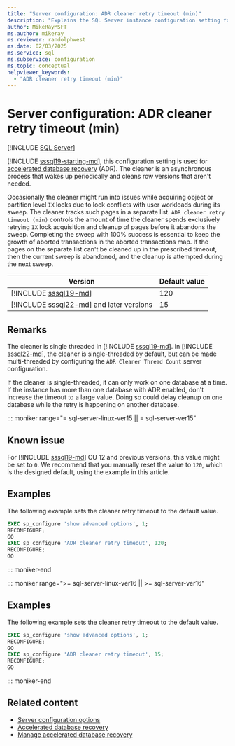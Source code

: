 ```yaml
---
title: "Server configuration: ADR cleaner retry timeout (min)"
description: "Explains the SQL Server instance configuration setting for ADR cleaner retry timeout."
author: MikeRayMSFT
ms.author: mikeray
ms.reviewer: randolphwest
ms.date: 02/03/2025
ms.service: sql
ms.subservice: configuration
ms.topic: conceptual
helpviewer_keywords:
  - "ADR cleaner retry timeout (min)"
---
```

# Server configuration: ADR cleaner retry timeout (min)

[!INCLUDE [SQL Server](../../includes/applies-to-version/sqlserver.md)]

[!INCLUDE [sssql19-starting-md](../../includes/sssql19-starting-md.md)], this configuration setting is used for [accelerated database recovery](../../relational-databases/accelerated-database-recovery-concepts.md) (ADR). The cleaner is an asynchronous process that wakes up periodically and cleans row versions that aren't needed.

Occasionally the cleaner might run into issues while acquiring object or partition level `IX` locks due to lock conflicts with user workloads during its sweep. The cleaner tracks such pages in a separate list. `ADR cleaner retry timeout (min)` controls the amount of time the cleaner spends exclusively retrying `IX` lock acquisition and cleanup of pages before it abandons the sweep. Completing the sweep with 100% success is essential to keep the growth of aborted transactions in the aborted transactions map. If the pages on the separate list can't be cleaned up in the prescribed timeout, then the current sweep is abandoned, and the cleanup is attempted during the next sweep.

| Version | Default value |
| --- | --- |
| [!INCLUDE [sssql19-md](../../includes/sssql19-md.md)] | 120 |
| [!INCLUDE [sssql22-md](../../includes/sssql22-md.md)] and later versions | 15 |

## Remarks

The cleaner is single threaded in [!INCLUDE [sssql19-md](../../includes/sssql19-md.md)]. In [!INCLUDE [sssql22-md](../../includes/sssql22-md.md)], the cleaner is single-threaded by default, but can be made multi-threaded by configuring the `ADR Cleaner Thread Count` server configuration.

If the cleaner is single-threaded, it can only work on one database at a time. If the instance has more than one database with ADR enabled, don't increase the timeout to a large value. Doing so could delay cleanup on one database while the retry is happening on another database.

::: moniker range="= sql-server-linux-ver15 || = sql-server-ver15"

## Known issue

For [!INCLUDE [sssql19-md](../../includes/sssql19-md.md)] CU 12 and previous versions, this value might be set to `0`. We recommend that you manually reset the value to `120`, which is the designed default, using the example in this article.

## Examples

The following example sets the cleaner retry timeout to the default value.

```sql
EXEC sp_configure 'show advanced options', 1;
RECONFIGURE;
GO
EXEC sp_configure 'ADR cleaner retry timeout', 120;
RECONFIGURE;
GO
```

::: moniker-end

::: moniker range=">= sql-server-linux-ver16 || >= sql-server-ver16"

## Examples

The following example sets the cleaner retry timeout to the default value.

```sql
EXEC sp_configure 'show advanced options', 1;
RECONFIGURE;
GO
EXEC sp_configure 'ADR cleaner retry timeout', 15;
RECONFIGURE;
GO
```

::: moniker-end

## Related content

- [Server configuration options](server-configuration-options-sql-server.md)
- [Accelerated database recovery](../../relational-databases/accelerated-database-recovery-concepts.md)
- [Manage accelerated database recovery](../../relational-databases/accelerated-database-recovery-management.md)
